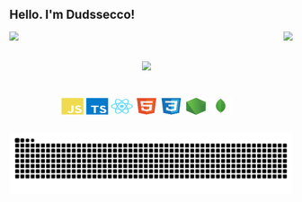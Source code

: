 ## Hello. I'm Dudssecco! 

<div>
  <img  height="180em" src="https://github-readme-stats.vercel.app/api?username=dudssecco&theme=tokyonight&hide_border=false&include_all_commits=false&count_private=false"/>
  <img align="right" height="180em" src="https://github-readme-stats.vercel.app/api/top-langs/?username=dudssecco&theme=tokyonight&hide_border=false&include_all_commits=false&count_private=false&layout=compact"/>
</div>
<br>

<div  align="center"> 
  <div style="display: inline_block"><br>
    <img src="https://github-readme-streak-stats.herokuapp.com/?user=dudssecco&theme=tokyonight&hide_border=false"/>
</div>

##

<div  align="center"> 
  <div style="display: inline_block"><br>
    <img align="center" height="30" width="40" alt="js-icon"  src="https://raw.githubusercontent.com/devicons/devicon/master/icons/javascript/javascript-plain.svg">
    <img align="center" height="30" width="40" alt="js-icon"  src="https://raw.githubusercontent.com/devicons/devicon/master/icons/typescript/typescript-plain.svg">
    <img align="center" height="30" width="40" alt="react-icon" src="https://raw.githubusercontent.com/devicons/devicon/master/icons/react/react-original.svg">
    <img align="center" height="30" width="40" alt="html-icon" src="https://raw.githubusercontent.com/devicons/devicon/master/icons/html5/html5-original.svg">
    <img align="center" height="30" width="40" alt="css-icon" src="https://raw.githubusercontent.com/devicons/devicon/master/icons/css3/css3-original.svg">
    <img align="center" height="30" width="40" alt="nodejs-icon" src="https://raw.githubusercontent.com/devicons/devicon/master/icons/nodejs/nodejs-original.svg">
    <img align="center" height="30" width="40" alt="mongodb-icon" src="https://raw.githubusercontent.com/devicons/devicon/master/icons/mongodb/mongodb-original.svg">
   </div>

##

<picture>
  <source media="(prefers-color-scheme: dark)" srcset="https://raw.githubusercontent.com/dudssecco/dudssecco/output/github-contribution-grid-snake-dark.svg">
  <source media="(prefers-color-scheme: light)" srcset="https://raw.githubusercontent.com/dudssecco/dudssecco/output/github-contribution-grid-snake.svg">
  <img alt="github contribution grid snake animation" src="https://raw.githubusercontent.com/dudssecco/dudssecco/output/github-contribution-grid-snake.svg">
</picture>


